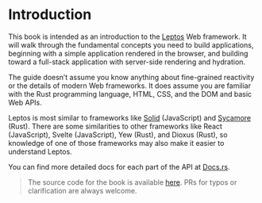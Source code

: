 # Introduction

This book is intended as an introduction to the [Leptos](https://github.com/leptos-rs/leptos) Web framework.
It will walk through the fundamental concepts you need to build applications,
beginning with a simple application rendered in the browser, and building toward a
full-stack application with server-side rendering and hydration.

The guide doesn’t assume you know anything about fine-grained reactivity or the
details of modern Web frameworks. It does assume you are familiar with the Rust
programming language, HTML, CSS, and the DOM and basic Web APIs.

Leptos is most similar to frameworks like [Solid](https://www.solidjs.com) (JavaScript)
and [Sycamore](https://sycamore-rs.netlify.app/) (Rust). There are some similarities
to other frameworks like React (JavaScript), Svelte (JavaScript), Yew (Rust), and
Dioxus (Rust), so knowledge of one of those frameworks may also make it easier to
understand Leptos.

You can find more detailed docs for each part of the API at [Docs.rs](https://docs.rs/leptos/0.7.0-gamma3/leptos/).

> The source code for the book is available [here](https://github.com/leptos-rs/book). PRs for typos or clarification are always welcome.
